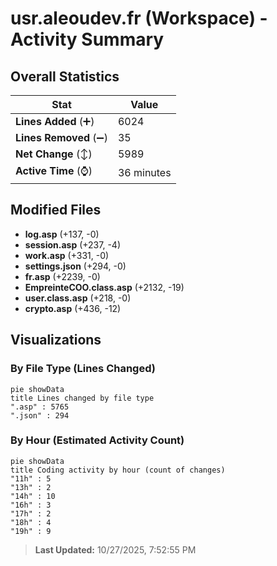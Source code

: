 # usr.aleoudev.fr (Workspace) - Activity Summary 

## Overall Statistics

| Stat                   | Value                                                             |
| ---------------------- | ----------------------------------------------------------------- |
| **Lines Added** (➕)   | 6024                                          |
| **Lines Removed** (➖) | 35                                        |
| **Net Change** (↕)    | 5989                |
| **Active Time** (⌚)   | 36 minutes |


## Modified Files
- **log.asp** (+137, -0)
- **session.asp** (+237, -4)
- **work.asp** (+331, -0)
- **settings.json** (+294, -0)
- **fr.asp** (+2239, -0)
- **EmpreinteCOO.class.asp** (+2132, -19)
- **user.class.asp** (+218, -0)
- **crypto.asp** (+436, -12)

## Visualizations

### By File Type (Lines Changed)

```mermaid
pie showData
title Lines changed by file type
".asp" : 5765
".json" : 294
```

### By Hour (Estimated Activity Count)

```mermaid
pie showData
title Coding activity by hour (count of changes)
"11h" : 5
"13h" : 2
"14h" : 10
"16h" : 3
"17h" : 2
"18h" : 4
"19h" : 9
```


> **Last Updated:** 10/27/2025, 7:52:55 PM